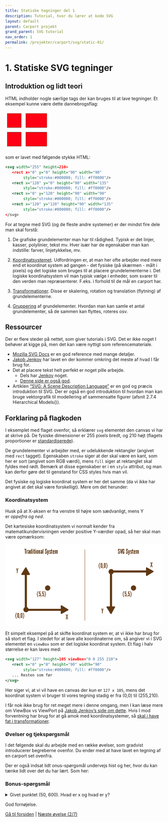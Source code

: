 ```yaml
---
title: Statiske tegninger del 1
description: Tutorial, hvor du lærer at kode SVG
layout: default
parent: Carport projekt
grand_parent: SVG tutorial
nav_order: 1
permalink: /projekter/carport/svg/static-01/
---
```


# 1. Statiske SVG tegninger  

## Introduktion og lidt teori

HTML indholder nogle særlige tags der kan bruges til at lave tegninger. Et eksempel kunne være dette dannebrogsflag:

![DK flag](./images/danish_flag.png)

som er lavet med følgende stykke HTML:

```xml
<svg width="255" height=210>
   <rect x="0" y="0" height="90" width="90"
        style="stroke:#000000; fill: #ff0000"/>
   <rect x="120" y="0" height="90" width="135"
        style="stroke:#000000; fill: #ff0000"/>
   <rect x="0" y="120" height="90" width="90"
        style="stroke:#000000; fill: #ff0000"/>
   <rect x="120" y="120" height="90" width="135"
        style="stroke:#000000; fill: #ff0000"/>
</svg>
```

For at tegne med SVG (og de fleste andre systemer) er der mindst fire dele man skal forstå:

1. De grafiske grundelementer man har til rådighed. Typisk er det linjer, kasser, polylinier, tekst mv. Hver især har de egenskaber man kan indstille: farver, linjetykkelse, mv.

2. [Koordinatsystemet](http://tutorials.jenkov.com/svg/svg-viewport-view-box.html). Udfordringen er, at man her ofte arbejder med mere end et koordinat system ad gangen - det fysiske (på skærmen - målt i pixels) og det logiske som bruges til at placere grundelementerne i. Det logiske koordinatsystem vil man typisk vælge i enheder, som svarer til den verden man repræsenterer. F.eks. i forhold til de mål en carport har.

3. [Transformationer](http://tutorials.jenkov.com/svg/svg-transformation.html). Disse er skalering, rotation og translation (flytning) af grundelementerne.

4. [Gruppering](http://tutorials.jenkov.com/svg/g-element.html) af grundelementer. Hvordan man kan samle et antal grundelementer, så de sammen kan flyttes, roteres osv.

## Ressourcer

Der er flere steder på nettet, som giver tutorials i SVG. Det er ikke noget I behøver at kigge på, men det kan være nyttigt som referencemateriale.

- [Mozilla SVG Docs](https://developer.mozilla.org/en-US/docs/Web/SVG) er en god reference med mange detaljer.
- [Jakob Jenkov](http://tutorials.jenkov.com/svg/index.html) har lavet en der kommer omkring det meste af hvad I får brug for.
- Det at placere tekst helt perfekt er noget pille arbejde.
  - Dels har [Jenkov](http://tutorials.jenkov.com/svg/text-element.html) noget.
  - [Denne side er også god](http://apike.ca/prog_svg_text_style.html).
- Artiklen [“SVG: A Scene Description Language”](http://math.hws.edu/graphicsbook/c2/s7.html) er en god og præcis introduktion til SVG. Der er også en god introduktion til hvordan man kan bruge vektorgrafik til modellering af sammensatte figurer (afsnit 2.7.4 Hierarchical Models()).

## Forklaring på flagkoden

I eksemplet med flaget ovenfor, så erklærer `svg` elementet den canvas vi har at skrive på. De fysiske dimensioner er 255 pixels bredt, og 210 højt (flagets proportioner er [standardiserede](https://da.wikipedia.org/wiki/Dannebrog)).

De grundelementer vi arbejder med, er udelukkende rektangler (angivet med `rect` tagget). Egenskaben `stroke` siger at der skal være en kant, som her er sort (angivet som RGB værdi), mens `fill` siger at rektanglet skal fyldes med rødt. Bemærk at disse egenskaber er i en `style` attribut, og man kan derfor gøre det til genstand for CSS styles hvis man vil.

Det fysiske og logiske koordinat system er her det samme (da vi ikke har angivet at det skal være forskelligt). Mere om det herunder:

### Koordinatsystem

Husk på at X-aksen er fra venstre til højre som sædvanligt, mens Y er *oppefra og ned*.

Det kartesiske koordinatsystem vi normalt kender fra matematikundervisningen vender positive Y-værdier opad, så her skal man være opmærksom:

![SVG Coordinate System](./images/SVGCoordinateSystem.png)

Et simpelt eksempel på at skifte koordinat system er, at vi ikke har brug for så stort et flag. I stedet for at lave alle koordinaterne om, så angiver vi i SVG elementet en `viewBox` som er det logiske koordinat system. Et flag i halv størrelse er kan laves med:

```xml
<svg width="127" height=105 viewBox="0 0 255 210">
   <rect x="0" y="0" height="90" width="90"
        style="stroke:#000000; fill: #ff0000"/>
   ... Resten som før
</svg>
```

Her siger vi, at vi vil have en canvas der kun er `127 x 105`, mens det koordinat system vi bruger til vores tegning stadig er fra (0,0) til (255,210).

I får nok ikke brug for ret meget mere i denne omgang, men I kan læse mere om ViewBox vs ViewPort på [Jakob Jenkov’s side om dette](http://tutorials.jenkov.com/svg/svg-viewport-view-box.html). Hvis I mod forventning har brug for at gå amok med koordinatsystemer, så [skal i have fat i transformationer](http://tutorials.jenkov.com/svg/svg-transformation.html).

### Øvelser og tjekspørgsmål

I det følgende skal du arbejde med en række øvelser, som gradvist introducerer begreberne ovenfor. Du ender med at have lavet en tegning af en carport set ovenfra.

Der er også indsat lidt onus-spørgsmål undervejs hist og her, hvor du kan tænke lidt over det du har lært. Som her:

### Bonus-spørgsmål

<details>
<summary>Givet punktet (50, 600). Hvad er x og hvad er y?</summary>
Svar: x = 50 og y = 600?
</details>

God fornøjelse.

[Gå til forsiden](./README.md) | [Næste øvelse (2/7)](./static_02.md)
